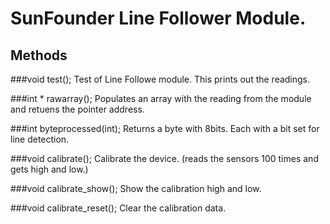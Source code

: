 # SunFounder Line Follower Module.

## Methods
###void test();
Test of Line Followe module. This prints out the readings.

###int * rawarray();
Populates an array with the reading from the module and retuens the pointer address.

###int byteprocessed(int);
Returns a byte with 8bits. Each with a bit set for line detection.
    
###void calibrate();
Calibrate the device. (reads the sensors 100 times and gets high and low.)

###void calibrate_show();
Show the calibration high and low.

###void calibrate_reset();
Clear the calibration data.


 
